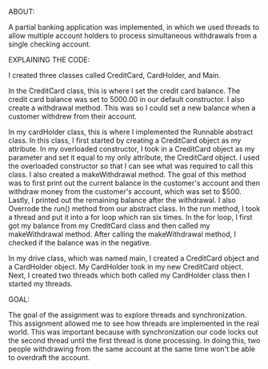 ABOUT: 

A partial banking application was implemented, in which we used threads 
to allow multiple account holders to process simultaneous withdrawals from a single checking 
account.

EXPLAINING THE CODE:

I created three classes called CreditCard, CardHolder, and Main.

In the CreditCard class, this is where I set the credit card balance. The credit card balance was set to 
5000.00 in our default constructor. I also create a withdrawal method. This was so I could set a new balance
when a customer withdrew from their account. 

In my cardHolder class, this is where I implemented the Runnable abstract class. In this class, I first 
started by creating a CreditCard object as my attribute. 
In my overloaded constructor, I took in a CreditCard object as my parameter and set it equal to my only
attribute, the CreditCard object. I used the overloaded constructor so that I can see what was required 
to call this class.
I also created a makeWithdrawal method. The goal of this method was to first print out the current balance
in the customer's account and then withdraw money from the customer's account, which was set to $500. Lastly,
I printed out the remaining balance after the withdrawal.
I also Overrode the run() method from our abstract class. In the run method, I  took a thread and put it into a for 
loop which ran six times. In the for loop, I first got my balance from my CreditCard class and then called my makeWithdrawal 
method. After calling the makeWithdrawal method, I checked if the balance was in the negative.

In my drive class, which was named main, I created a CreditCard object and a CardHolder object. My CardHolder took in my 
new CreditCard object. Next, I created two threads which both called my CardHolder class then I started my threads. 

GOAL:

The goal of the assignment was to explore threads and synchronization. This assignment allowed me to see how 
threads are implemented in the real world. This was important because with synchronization our code locks out
the second thread until the first thread is done processing. In doing this, two people withdrawing from the same account
at the same time won't be able to overdraft the account.
